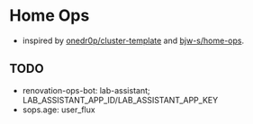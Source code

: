 # Home Ops
- inspired by [onedr0p/cluster-template](https://github.com/onedr0p/cluster-template) and [bjw-s/home-ops](https://github.com/bjw-s-labs/home-ops).

## TODO
- renovation-ops-bot: lab-assistant; LAB_ASSISTANT_APP_ID/LAB_ASSISTANT_APP_KEY
- sops.age: user_flux